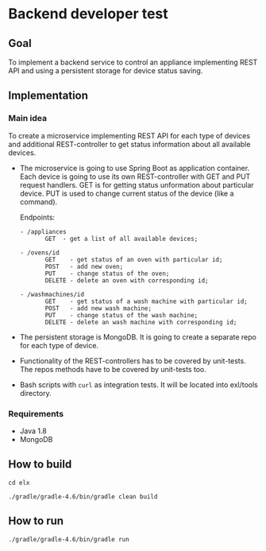 # Backend developer test


## Goal

To implement a backend service to control an appliance implementing REST API and using a persistent storage for device status saving.


## Implementation

### Main idea

To create a microservice implementing REST API for each type of devices and additional REST-controller to get status information about all available devices.

- The microservice is going to use Spring Boot as application container.
  Each device is going to use its own REST-controller with GET and PUT request handlers.
  GET is for getting status unformation about particular device.
  PUT is used to change current status of the device (like a command).
  
  Endpoints:
  
      - /appliances
             GET  - get a list of all available devices;
             
      - /ovens/id
             GET    - get status of an oven with particular id;
             POST   - add new oven;
             PUT    - change status of the oven;
             DELETE - delete an oven with corresponding id;
             
      - /washmachines/id
             GET    - get status of a wash machine with particular id;
             POST   - add new wash machine;
             PUT    - change status of the wash machine;
             DELETE - delete an wash machine with corresponding id;

- The persistent storage is MongoDB.
  It is going to create a separate repo for each type of device.

- Functionality of the REST-controllers has to be covered by unit-tests.
  The repos methods have to be covered by unit-tests too.
  
- Bash scripts with `curl` as integration tests.
  It will be located into exl/tools directory.


### Requirements

- Java 1.8
- MongoDB


## How to build

`cd elx`

`./gradle/gradle-4.6/bin/gradle clean build`

## How to run

`./gradle/gradle-4.6/bin/gradle run`
